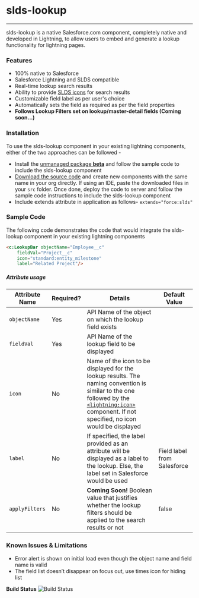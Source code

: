 # slds-lookup
---
slds-lookup is a native Salesforce.com component, completely native and developed in Lightning, to allow users to embed and generate a lookup functionality for lightning pages.

### Features
- 100% native to Salesforce
- Salesforce Lightning and SLDS compatible
- Real-time lookup search results
- Ability to provide [SLDS icons](https://lightningdesignsystem.com/icons/) for search results
- Customizable field label as per user's choice
- Automatically sets the field as required as per the field properties
- **Follows Lookup Filters set on lookup/master-detail fields (Coming soon...)**

### Installation
To use the slds-lookup component in your existing lightning components, either of the two approaches can be followed -
- Install the [unmanaged package **beta**](https://login.salesforce.com/packaging/installPackage.apexp?p0=04t7F000002CgXR) and follow the sample code to include the slds-lookup component
- [Download the source code]() and create new components with the same name in your org directly.
If using an IDE, paste the downloaded files in your ``` src ``` folder. Once done, deploy the code to server and follow the sample code instructions to include the slds-lookup component
- Include extends attribute in application as follows- ```extends="force:slds"```

### Sample Code
The following code demonstrates the code that would integrate the slds-lookup component in your existing lightning components
```html
<c:LookupBar objectName="Employee__c"
    fieldVal="Project__c"
    icon="standard:entity_milestone"
    label="Related Project"/>
```
##### Attribute usage

Attribute Name | Required? | Details | Default Value
------------ | ------------- | ------------ | -------------
``` objectName ``` | Yes | API Name of the object on which the lookup field exists |
``` fieldVal ``` | Yes | API Name of the lookup field to be displayed |
``` icon ``` | No | Name of the icon to be displayed for the lookup results. The naming convention is similar to the one followed by the [```<lightning:icon>```](https://developer.salesforce.com/docs/atlas.en-us.lightning.meta/lightning/aura_compref_lightning_icon.htm) component. If not specified, no icon would be displayed |
``` label ``` | No | If specified, the label provided as an attribute will be displayed as a label to the lookup. Else, the label set in Salesforce would be used | Field label from Salesforce
| ``` applyFilters ``` | No | **Coming Soon!** Boolean value that justifies whether the lookup filters should be applied to the search results or not | false

### Known Issues & Limitations
* Error alert is shown on initial load even though the object name and field name is valid
* The field list doesn’t disappear on focus out, use times icon for hiding list

**Build Status** ![Build Status](https://jenkins-slds-lookup.193b.starter-ca-central-1.openshiftapps.com/buildStatus/icon?job=slds-lookup-ci)
